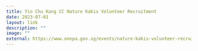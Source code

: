 ```yaml
---
title: Yio Chu Kang CC Nature Kakis Volunteer Recruitment
date: 2023-07-01
layout: link
description: ""
image: ""
external: https://www.onepa.gov.sg/events/nature-kakis-volunteer-recruitment-84140202
---
```

